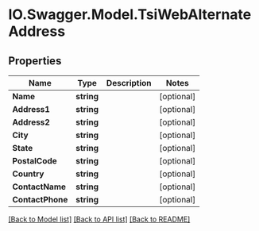 # IO.Swagger.Model.TsiWebAlternateAddress
## Properties

Name | Type | Description | Notes
------------ | ------------- | ------------- | -------------
**Name** | **string** |  | [optional] 
**Address1** | **string** |  | [optional] 
**Address2** | **string** |  | [optional] 
**City** | **string** |  | [optional] 
**State** | **string** |  | [optional] 
**PostalCode** | **string** |  | [optional] 
**Country** | **string** |  | [optional] 
**ContactName** | **string** |  | [optional] 
**ContactPhone** | **string** |  | [optional] 

[[Back to Model list]](../README.md#documentation-for-models) [[Back to API list]](../README.md#documentation-for-api-endpoints) [[Back to README]](../README.md)

